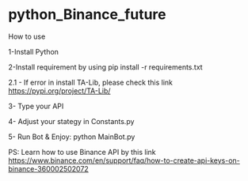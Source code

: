 # python_Binance_future
How to use

1-Install Python

2-Install requirement by using pip install -r requirements.txt

2.1 - If error in install TA-Lib, please check this link https://pypi.org/project/TA-Lib/

3- Type your API 

4- Adjust your stategy in Constants.py

5- Run Bot & Enjoy: python MainBot.py

PS: Learn how to use Binance API by this link https://www.binance.com/en/support/faq/how-to-create-api-keys-on-binance-360002502072
